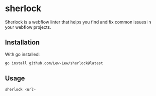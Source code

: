 # sherlock

Sherlock is a webflow linter that helps you find and fix common issues in your webflow projects.

## Installation

With go installed:

```bash
go install github.com/Lew-Lew/sherlock@latest
```

## Usage

```bash
sherlock <url>
```